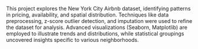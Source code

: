This project explores the New York City Airbnb dataset, identifying patterns in pricing, availability, and spatial distribution. Techniques like data preprocessing, z-score outlier detection, and imputation were used to refine the dataset for analysis. Advanced visualizations (Seaborn, Matplotlib) are employed to illustrate trends and distributions, while statistical groupings uncovered insights specific to various neighborhoods.
